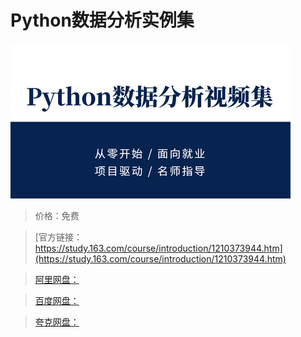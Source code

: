 # Python数据分析实例集

![img](../../../assets/study163/free/a0b50ba6fba843838ea8936431c8e306.png)

> 价格：免费

> [官方链接：https://study.163.com/course/introduction/1210373944.htm](https://study.163.com/course/introduction/1210373944.htm)

> [阿里网盘：]()

> [百度网盘：]()

> [夸克网盘：]()
